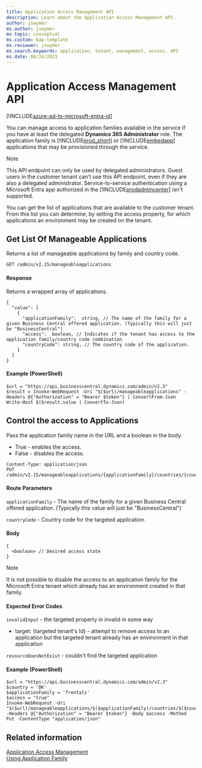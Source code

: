 ```yaml
---
title: Application Access Management API
description: Learn about the Application Access Management API.
author: jswymer
ms.author: jswymer
ms.topic: conceptual
ms.custom: bap-template
ms.reviewer: jswymer
ms.search.keywords: application, tenant, management, access, API
ms.date: 08/24/2023
---
```

# Application Access Management API

[!INCLUDE[azure-ad-to-microsoft-entra-id](~/../shared-content/shared/azure-ad-to-microsoft-entra-id.md)]

You can manage access to application families available in the service if you have at least the delegated **Dynamics 365 Administrator** role. The application family is [!INCLUDE[prod_short](../developer/includes/prod_short.md)] or [!INCLUDE[embedapp](../developer/includes/embedapp.md)] applications that may be provisioned through the service.

> [!NOTE]
> This API endpoint can only be used by delegated administrators. Guest users in the customer tenant can't use this API endpoint, even if they are also a delegated administrator. Service-to-service authentication using a Microsoft Entra app authorized in the [!INCLUDE[prodadmincenter](../developer/includes/prodadmincenter.md)] isn't supported.


You can get the list of applications that are available to the customer tenant. From this list you can determine, by setting the access property, for which applications an environment may be created on the tenant.

## Get List Of Manageable Applications

Returns a list of manageable applications by family and country code.

```
GET /admin/v2.15/manageableapplications
```

#### Response

Returns a wrapped array of applications.

```
{
  "value": [
    {
      "applicationFamily":  string, // The name of the family for a given Business Central offered application. (Typically this will just be "BusinessCentral") 
      "access":  boolean, // Indicates if the tenant has access to the application family/country code combination
      "countryCode": string, // The country code of the application.
    }
  ]
}
```
#### Example (PowerShell)

```
$url = "https://api.businesscentral.dynamics.com/admin/v2.3" 
$result = Invoke-WebRequest -Uri "$($url)/manageableapplications" -Headers @{"Authorization" = "Bearer $token"} | ConvertFrom-Json
Write-Host $($result.value | ConvertTo-Json)
```

## Control the access to Applications

Pass the application family name in the URL and a boolean in the body. 
- True - enables the access.
- False - disables the access.

```
Content-Type: application/json
PUT /admin/v2.15/manageableapplications/{applicationFamily}/countries/{countryCode}
```

#### Route Parameters

`applicationFamily` - The name of the family for a given Business Central offered application. (Typically this value will just be "BusinessCentral")

`countryCode` - Country code for the targeted application.

#### Body

```
{
  <boolean> // Desired access state
}
```

> [!NOTE]  
> It is not possible to disable the access to an application family for the Microsoft Entra tenant which already has an environment created in that family.

#### Expected Error Codes

`invalidInput` - the targeted property in invalid in some way

   - target: {targeted tenant's Id} - attempt to remove access to an application but the targeted tenant already has an environment in that application

`resourceDoesNotExist` - couldn't find the targeted application

#### Example (PowerShell)

```
$url = "https://api.businesscentral.dynamics.com/admin/v2.3" 
$country = 'DK'
$applicationFamily = 'frentals'
$access = "true"
Invoke-WebRequest -Uri "$($url)/manageableapplications/$($applicationFamily)/countries/$($country)"  -Headers @{"Authorization" = "Bearer $token"} -Body $access -Method Put -ContentType "application/json"
```

## Related information

[Application Access Management](../embedapps/embed-app-application-access-management.md)  
[Using Application Family](../deployment/embed-app-using-application-family.md)  
